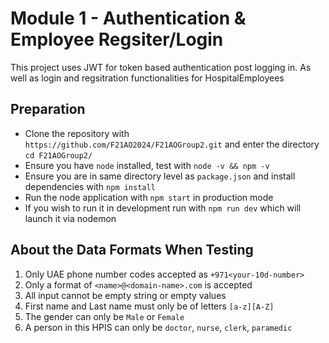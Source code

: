 # Module 1 - Authentication & Employee Regsiter/Login

This project uses JWT for token based authentication post logging in. As well as login and regsitration functionalities for HospitalEmployees

## Preparation

- Clone the repository with `https://github.com/F21AO2024/F21AOGroup2.git` and enter the directory `cd F21AOGroup2/`
- Ensure you have `node` installed, test with `node -v && npm -v`
- Ensure you are in same directory level as `package.json` and install dependencies with `npm install`
- Run the node application with `npm start` in production mode
- If you wish to run it in development run with `npm run dev` which will launch it via nodemon

## About the Data Formats When Testing

1. Only UAE phone number codes accepted as `+971<your-10d-number>`
2. Only a format of `<name>@<domain-name>.com` is accepted
3. All input cannot be empty string or empty values
4. First name and Last name must only be of letters `[a-z][A-Z]`
5. The gender can only be `Male` or `Female`
6. A person in this HPIS can only be `doctor`, `nurse`, `clerk`, `paramedic`
